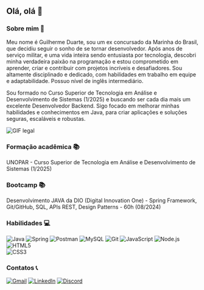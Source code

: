 ## Olá, olá 👋

### Sobre mim 👤
Meu nome é Guilherme Duarte, sou um ex concursado da Marinha do Brasil, que decidiu seguir o sonho de se tornar desenvolvedor. Após anos de serviço militar, e uma vida inteira sendo entusiasta por tecnologia, descobri minha verdadeira paixão na programação e estou comprometido em aprender, criar e contribuir com projetos incríveis e desafiadores. Sou altamente disciplinado e dedicado, com habilidades em trabalho em equipe e adaptabilidade. Possuo nível de inglês intermediário.

Sou formado no Curso Superior de Tecnologia em Análise e Desenvolvimento de Sistemas (1/2025) e buscando ser cada dia mais um excelente Desenvolvedor Backend. Sigo focado em melhorar minhas habilidades e conhecimentos em Java, para criar aplicações e soluções seguras, escaláveis e robustas.

![GIF legal](https://i.pinimg.com/originals/41/60/61/416061b9d95e206d7bbeb51e644cca6e.gif)

### Formação acadêmica 📚
UNOPAR - Curso Superior de Tecnologia em Análise e Desenvolvimento de Sistemas (1/2025)

### Bootcamp 📚
Desenvolvimento JAVA da DIO (Digital Innovation One) - Spring Framework, Git/GitHub, SQL, APIs REST, Design Patterns - 60h (08/2024)

### Habilidades 💻

![Java](https://img.shields.io/badge/java-%23ED8B00.svg?style=for-the-badge&logo=openjdk&logoColor=white) ![Spring](https://img.shields.io/badge/spring-%236DB33F.svg?style=for-the-badge&logo=spring&logoColor=white) ![Postman](https://img.shields.io/badge/Postman-FF6C37.svg?style=for-the-badge&logo=Postman&logoColor=white) ![MySQL](https://img.shields.io/badge/MySQL-00000F?style=for-the-badge&logo=mysql&logoColor=white) ![Git](https://img.shields.io/badge/GIT-E44C30?style=for-the-badge&logo=git&logoColor=white) ![JavaScript](https://img.shields.io/badge/JavaScript-F7DF1E?style=for-the-badge&logo=javascript&logoColor=black)  ![Node.js](https://img.shields.io/badge/Node.js-43853D?style=for-the-badge&logo=node.js&logoColor=white) ![HTML5](https://img.shields.io/badge/HTML5-E34F26?style=for-the-badge&logo=html5&logoColor=white)  
![CSS3](https://img.shields.io/badge/CSS3-1572B6?style=for-the-badge&logo=css3&logoColor=white)  

### Contatos 📞
[![Gmail](https://img.shields.io/badge/Gmail-333333?style=for-the-badge&logo=gmail&logoColor=red)](mailto:guilherme.gduarte58@gmail.com) 
[![LinkedIn](https://img.shields.io/badge/LinkedIn-0077B5?style=for-the-badge&logo=linkedin&logoColor=white)](https://www.linkedin.com/in/guilherme-duarrte/) 
[![Discord](https://img.shields.io/badge/Discord-7289DA?style=for-the-badge&logo=discord&logoColor=white)](https://discord.com/channels/@guxlhrm/)
